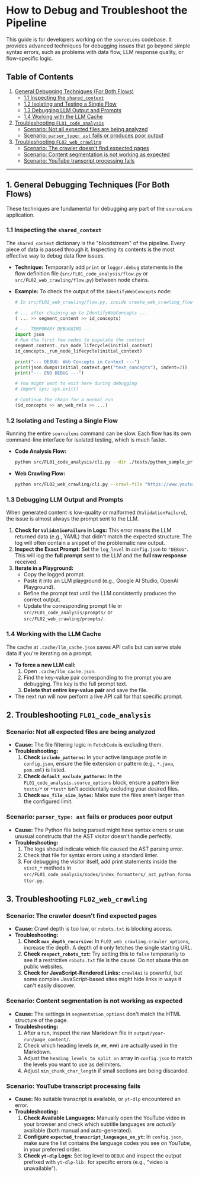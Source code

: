 # How to Debug and Troubleshoot the Pipeline

This guide is for developers working on the `sourceLens` codebase. It provides advanced techniques for debugging issues that go beyond simple syntax errors, such as problems with data flow, LLM response quality, or flow-specific logic.

## Table of Contents
1.  [General Debugging Techniques (For Both Flows)](#1-general-debugging-techniques-for-both-flows)
    *   [1.1 Inspecting the `shared_context`](#11-inspecting-the-shared_context)
    *   [1.2 Isolating and Testing a Single Flow](#12-isolating-and-testing-a-single-flow)
    *   [1.3 Debugging LLM Output and Prompts](#13-debugging-llm-output-and-prompts)
    *   [1.4 Working with the LLM Cache](#14-working-with-the-llm-cache)
2.  [Troubleshooting `FL01_code_analysis`](#2-troubleshooting-fl01_code_analysis)
    *   [Scenario: Not all expected files are being analyzed](#scenario-not-all-expected-files-are-being-analyzed)
    *   [Scenario: `parser_type: ast` fails or produces poor output](#scenario-parser_type-ast-fails-or-produces-poor-output)
3.  [Troubleshooting `FL02_web_crawling`](#3-troubleshooting-fl02_web_crawling)
    *   [Scenario: The crawler doesn't find expected pages](#scenario-the-crawler-doesnt-find-expected-pages)
    *   [Scenario: Content segmentation is not working as expected](#scenario-content-segmentation-is-not-working-as-expected)
    *   [Scenario: YouTube transcript processing fails](#scenario-youtube-transcript-processing-fails)

---

## 1. General Debugging Techniques (For Both Flows)

These techniques are fundamental for debugging any part of the `sourceLens` application.

### 1.1 Inspecting the `shared_context`

The `shared_context` dictionary is the "bloodstream" of the pipeline. Every piece of data is passed through it. Inspecting its contents is the most effective way to debug data flow issues.

*   **Technique:** Temporarily add `print` or `logger.debug` statements in the flow definition file (`src/FL01_code_analysis/flow.py` or `src/FL02_web_crawling/flow.py`) between node chains.

*   **Example:** To check the output of the `IdentifyWebConcepts` node:
    ```python
    # In src/FL02_web_crawling/flow.py, inside create_web_crawling_flow()
    
    # ... after chaining up to IdentifyWebConcepts ...
    ( ... >> segment_content >> id_concepts)
    
    # --- TEMPORARY DEBUGGING ---
    import json
    # Run the first few nodes to populate the context
    segment_content._run_node_lifecycle(initial_context)
    id_concepts._run_node_lifecycle(initial_context)
    
    print("--- DEBUG: Web Concepts in Context ---")
    print(json.dumps(initial_context.get("text_concepts"), indent=2))
    print("--- END DEBUG ---")
    
    # You might want to exit here during debugging
    # import sys; sys.exit()
    
    # Continue the chain for a normal run
    (id_concepts >> an_web_rels >> ...)
    ```

### 1.2 Isolating and Testing a Single Flow

Running the entire `sourcelens` command can be slow. Each flow has its own command-line interface for isolated testing, which is much faster.

*   **Code Analysis Flow:**
    ```bash
    python src/FL01_code_analysis/cli.py --dir ./tests/python_sample_project
    ```
*   **Web Crawling Flow:**
    ```bash
    python src/FL02_web_crawling/cli.py --crawl-file "https://www.youtube.com/watch?v=..."
    ```

### 1.3 Debugging LLM Output and Prompts

When generated content is low-quality or malformed (`ValidationFailure`), the issue is almost always the prompt sent to the LLM.

1.  **Check for `ValidationFailure` in Logs:** This error means the LLM returned data (e.g., YAML) that didn't match the expected structure. The log will often contain a snippet of the problematic raw output.
2.  **Inspect the Exact Prompt:** Set the `log_level` in `config.json` to `"DEBUG"`. This will log the **full prompt** sent to the LLM and the **full raw response** received.
3.  **Iterate in a Playground:**
    *   Copy the logged prompt.
    *   Paste it into an LLM playground (e.g., Google AI Studio, OpenAI Playground).
    *   Refine the prompt text until the LLM consistently produces the correct output.
    *   Update the corresponding prompt file in `src/FL01_code_analysis/prompts/` or `src/FL02_web_crawling/prompts/`.

### 1.4 Working with the LLM Cache

The cache at `.cache/llm_cache.json` saves API calls but can serve stale data if you're iterating on a prompt.

*   **To force a new LLM call:**
    1.  Open `.cache/llm_cache.json`.
    2.  Find the key-value pair corresponding to the prompt you are debugging. The key is the full prompt text.
    3.  **Delete that entire key-value pair** and save the file.
*   The next run will now perform a live API call for that specific prompt.

## 2. Troubleshooting `FL01_code_analysis`

### Scenario: Not all expected files are being analyzed
*   **Cause:** The file filtering logic in `FetchCode` is excluding them.
*   **Troubleshooting:**
    1.  **Check `include_patterns`:** In your active language profile in `config.json`, ensure the file extension or pattern (e.g., `*.java`, `pom.xml`) is listed.
    2.  **Check `default_exclude_patterns`:** In the `FL01_code_analysis.source_options` block, ensure a pattern like `tests/*` or `*test*` isn't accidentally excluding your desired files.
    3.  **Check `max_file_size_bytes`:** Make sure the files aren't larger than the configured limit.

### Scenario: `parser_type: ast` fails or produces poor output
*   **Cause:** The Python file being parsed might have syntax errors or use unusual constructs that the AST visitor doesn't handle perfectly.
*   **Troubleshooting:**
    1.  The logs should indicate which file caused the AST parsing error.
    2.  Check that file for syntax errors using a standard linter.
    3.  For debugging the visitor itself, add print statements inside the `visit_*` methods in `src/FL01_code_analysis/nodes/index_formatters/_ast_python_formatter.py`.

## 3. Troubleshooting `FL02_web_crawling`

### Scenario: The crawler doesn't find expected pages
*   **Cause:** Crawl depth is too low, or `robots.txt` is blocking access.
*   **Troubleshooting:**
    1.  **Check `max_depth_recursive`:** In `FL02_web_crawling.crawler_options`, increase the depth. A depth of `0` only fetches the single starting URL.
    2.  **Check `respect_robots_txt`:** Try setting this to `false` temporarily to see if a restrictive `robots.txt` file is the cause. Do not abuse this on public websites.
    3.  **Check for JavaScript-Rendered Links:** `crawl4ai` is powerful, but some complex JavaScript-based sites might hide links in ways it can't easily discover.

### Scenario: Content segmentation is not working as expected
*   **Cause:** The settings in `segmentation_options` don't match the HTML structure of the page.
*   **Troubleshooting:**
    1.  After a run, inspect the raw Markdown file in `output/your-run/page_content/`.
    2.  Check which heading levels (`#`, `##`, `###`) are actually used in the Markdown.
    3.  Adjust the `heading_levels_to_split_on` array in `config.json` to match the levels you want to use as delimiters.
    4.  Adjust `min_chunk_char_length` if small sections are being discarded.

### Scenario: YouTube transcript processing fails
*   **Cause:** No suitable transcript is available, or `yt-dlp` encountered an error.
*   **Troubleshooting:**
    1.  **Check Available Languages:** Manually open the YouTube video in your browser and check which subtitle languages are *actually* available (both manual and auto-generated).
    2.  **Configure `expected_transcript_languages_on_yt`:** In `config.json`, make sure the list contains the language codes you see on YouTube, in your preferred order.
    3.  **Check `yt-dlp` Logs:** Set log level to `DEBUG` and inspect the output prefixed with `yt-dlp-lib:` for specific errors (e.g., "video is unavailable").
